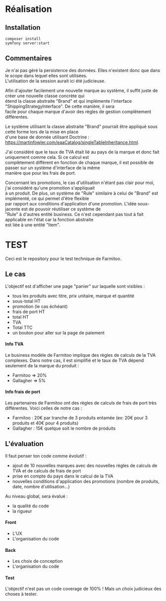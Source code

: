 # Réalisation

## Installation

`composer install`  
`symfony server:start`

## Commentaires

Je n'ai pas géré la persistence des données. Elles n'existent donc que dans le scope dans lequel elles sont utilisées.  
L'utilisation de la session aurait ici été judicieuse.

Afin d'ajouter facilement une nouvelle marque au système, il suffit juste de créer une nouvelle classe concrète qui  
étend la classe abstraite "Brand" et qui implémente l'interface "ShippingStrategyInterface". De cette manière, il sera  
facile pour chaque marque d'avoir des règles de gestion complètement différentes.

Le système utilisant la classe abstraite "Brand" pourrait être appliqué sous cette forme lors de la mise en place  
d'une base de donnée utilisant Doctrine : https://martinfowler.com/eaaCatalog/singleTableInheritance.html.

J'ai considéré que le taux de TVA était lié au pays de la marque et donc fait uniquement comme cela. Si ce calcul est  
complètement différent en fonction de chaque marque, il est possible de passer sur un système d'interface de la même  
manière que pour les frais de port.

Concernant les promotions, le cas d'utilisation n'étant pas clair pour moi, j'ai considéré qu'une promotion s'appliquait  
à un produit. De plus, un système de "Rule" similaire à celui de "Brand" est implémenté, ce qui permet d'être flexible  
par rapport aux conditions d'application d'une promotion. L'idée sous-jacente est de pouvoir réutiliser ce système de  
"Rule" à d'autres entité business. Ce n'est cependant pas tout à fait applicable en l'état car la fonction abstraite  
est liée à une entité "Item".

# TEST

Ceci est le repository pour le test technique de Farmitoo.

## Le cas

L'objectif est d'afficher une page "panier" sur laquelle sont visibles :
- tous les produits avec titre, prix unitaire, marque et quantité
- sous-total HT
- promotion (le cas échéant)
- frais de port HT
- total HT
- TVA
- Total TTC
- un bouton pour aller sur la page de paiement

#### Info TVA
Le business modèle de Farmitoo implique des règles de calculs de la TVA complexes.
Dans notre cas, il est simplifié et le taux de TVA dépend seulement de la marque du produit :
- Farmitoo => 20%
- Gallagher => 5%

#### Info frais de port
Les partenaires de Farmitoo ont des règles de calculs de frais de port très différentes. 
Voici celles de notre cas :
- Farmitoo : 20€ par tranche de 3 produits entamée (ex: 20€ pour 3 produits et 40€ pour 4 produits)
- Gallagher : 15€ quelque soit le nombre de produits

## L'évaluation
Il faut penser ton code comme évolutif :
- ajout de 10 nouvelles marques avec des nouvelles règles de calculs de TVA et de calculs de frais de port
- prise en compte du pays dans le calcul de la TVA
- nouvelles conditions d'application des promotions (nombre de produits, date, nombre d'utilisation...)

Au niveau global, sera évalué :
- la qualité du code
- la rigueur

#### Front
- L'UX
- L'organisation du code

#### Back
- Les choix de conception
- L'organisation du code

#### Test
L'objectif n'est pas un code coverage de 100% ! 
Mais un choix judicieux des choses à tester.
